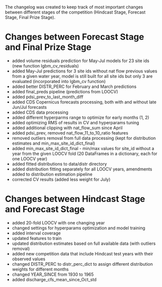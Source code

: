 The changelog was created to keep track of most important changes between different stages of the competition (Hindcast Stage, Forecast Stage, Final Prize Stage).

# Changes between Forecast Stage and Final Prize Stage
* added volume residuals prediction for May-Jul models for 23 site ids (new function lgbm_cv_residuals)
* added May-Jul predictions for 3 site ids without nat flow previous values from a given water year, model is still built for all site ids but only 3 are evaluated (incorporated into lgbm_cv function)
* added better DISTR_PERC for February and March predictions
* added final_preds pipeline (predictions from LOOCV)
* added pdsi_prev_to_last_month_diff
* added CDS Copernicus forecasts processing, both with and without late Jun/Jul forecasts
* added CDS data processing
* added different hyperparms range to optimize for early months (1, 2)
* added optimizing RMS of results in CV and hyperparams tuning
* added additional clipping with nat_flow_sum since April
* added pdsi_prev, removed nat_flow_11_to_10_ratio features
* removed outliers removal from full data processing (kept for distribution estimates and min_max_site_id_dict_final)
* added min_max_site_id_dict_final - min/max values for site_id without a year from the given LOOCV fold (20 DataFrames in a dictionary, each for one LOOCV year)
* added fitted distributions to data/distr directory
* added distribution fitting separately for all LOOCV years, amendments added to distribution estimation pipeline
* corrected CV results (added less weight for July)

# Changes between Hindcast Stage and Forecast Stage
* added 20-fold LOOCV with one changing year
* changed settings for hyperparams optimization and model training
* added interval coverage
* updated features to train
* updated distribution estimates based on full available data (with outliers removal)
* added new competition data that include Hindcast test years with their observed values
* changed DISTR_PERC to distr_perc_dict to assign different distribution weights for different months
* changed YEAR_SINCE from 1930 to 1965
* added discharge_cfs_mean_since_Oct_std
